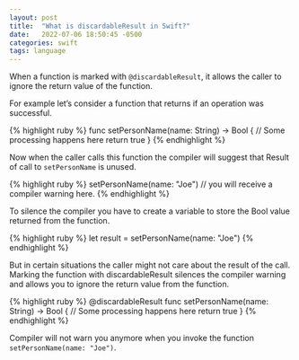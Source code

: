 ```yaml
---
layout: post
title:  "What is discardableResult in Swift?"
date:   2022-07-06 18:50:45 -0500
categories: swift
tags: language
---
```

When a function is marked with `@discardableResult`, it allows the caller to ignore the return value of the function.

For example let’s consider a function that returns if an operation was successful.

{% highlight ruby %}
func setPersonName(name: String) -> Bool {
    // Some processing happens here
  return true
}
{% endhighlight %}

Now when the caller calls this function the compiler will suggest that Result of call to `setPersonName` is unused.

{% highlight ruby %}
setPersonName(name: "Joe") // you will receive a compiler warning here.
{% endhighlight %}

To silence the compiler you have to create a variable to store the Bool value returned from the function.

{% highlight ruby %}
let result = setPersonName(name: "Joe")
{% endhighlight %}

But in certain situations the caller might not care about the result of the call. Marking the function with discardableResult silences the compiler warning and allows you to ignore the return value from the function.

{% highlight ruby %}
@discardableResult
func setPersonName(name: String) -> Bool {
  // Some processing happens here
  return true
}
{% endhighlight %}

Compiler will not warn you anymore when you invoke the function `setPersonName(name: "Joe")`.  
